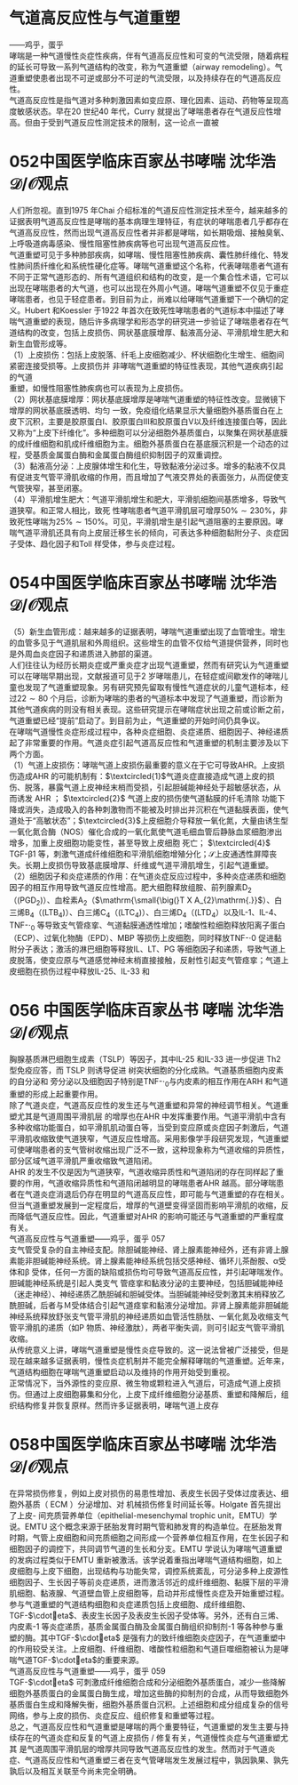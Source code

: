 # 气道高反应性与气道重塑  
——鸡乎，蛋乎  
哮喘是一种气道慢性炎症性疾病，伴有气道高反应性和可变的气流受限，随着病程的延长可导致一系列气道结构的改变，称为气道重塑（airway remodeling）。气道重塑使患者出现不可逆或部分不可逆的气流受限，以及持续存在的气道高反应性。  
气道高反应性是指气道对多种刺激因素如变应原、理化因素、运动、药物等呈现高度敏感状态。早在20 世纪40 年代，Curry 就提出了哮喘患者存在气道反应性增高。但由于受到气道反应性测定技术的限制，这一论点一直被  
# 052中国医学临床百家丛书哮喘  沈华浩  ${\mathcal{D}}/{\mathcal{O}}$观点  
人们所忽视。直到1975 年Chai 介绍标准的气道反应性测定技术至今，越来越多的证据表明气道高反应性是哮喘的基本病理生理特征，有症状的哮喘患者几乎都存在气道高反应性，然而出现气道高反应性者并非都是哮喘，如长期吸烟、接触臭氧、上呼吸道病毒感染、慢性阻塞性肺疾病等也可出现气道高反应性。  
气道重塑可见于多种肺部疾病，如哮喘、慢性阻塞性肺疾病、囊性肺纤维化、特发性肺间质纤维化和系统性硬化症等。哮喘气道重塑这个名称，代表哮喘患者气道有不同于正常气道形态的、所有气道组织和结构的改变，是一个集合性术语，它可以出现在哮喘患者的大气道，也可以出现在外周小气道。哮喘气道重塑不仅见于重症哮喘患者，也见于轻症患者。到目前为止，尚难以给哮喘气道重塑下一个确切的定义。Hubert 和Koessler 于1922 年首次在致死性哮喘患者的气道标本中描述了哮喘气道重塑的表现，随后许多病理学和形态学的研究进一步验证了哮喘患者存在气道结构的改变，包括上皮损伤、网状基底膜增厚、黏液高分泌、平滑肌增生肥大和新生血管形成等。  
（1）上皮损伤：包括上皮脱落、纤毛上皮细胞减少、杯状细胞化生增生、细胞间紧密连接受损等。上皮损伤并 非哮喘气道重塑的特征性表现，其他气道疾病引起的气道  
重塑，如慢性阻塞性肺疾病也可以表现为上皮损伤。  
（2）网状基底膜增厚：网状基底膜增厚是哮喘气道重塑的特征性改变。显微镜下增厚的网状基底膜透明、均匀 一致，免疫组化结果显示大量细胞外基质蛋白在上皮下沉积，主要是胶原蛋白Ⅰ、胶原蛋白Ⅲ和胶原蛋白Ⅴ以及纤维连接蛋白等，因此又称为“上皮下纤维化”。多种细胞可以分泌细胞外基质蛋白，以聚集在网状基底膜的成纤维细胞和肌成纤维细胞为主。细胞外基质蛋白在基底膜沉积是一个动态的过程，受基质金属蛋白酶和金属蛋白酶组织抑制因子的双重调控。  
（3）黏液高分泌：上皮腺体增生和化生，导致黏液分泌过多。增多的黏液不仅具有促进支气管平滑肌收缩的作用，而且增加了气液交界处的表面张力，从而促使支气管狭窄，甚至闭塞。  
（4）平滑肌增生肥大：气道平滑肌增生和肥大，平滑肌细胞间基质增多，导致气道狭窄。和正常人相比，致死 性哮喘患者气道平滑肌层可增厚$50\%\sim230\%$，非致死性哮喘为$25\%\sim150\%$。可见，平滑肌增生是引起气道阻塞的主要原因。哮喘气道平滑肌还具有向上皮层迁移生长的倾向，可表达多种细胞黏附分子、炎症因子受体、趋化因子和Toll 样受体，参与炎症过程。  
# 054中国医学临床百家丛书哮喘  沈华浩  ${\mathcal{D}}/{\mathcal{O}}$观点  
（5）新生血管形成：越来越多的证据表明，哮喘气道重塑出现了血管增生。增生的血管多见于气道肌层和外周组织。这些增生的血管不仅给气道提供营养，同时也是外周血炎症因子和递质进入肺部的渠道。  
人们往往认为经历长期炎症或严重炎症才出现气道重塑，然而有研究认为气道重塑可以在哮喘早期出现，文献报道可见于2 岁哮喘患儿，在轻症或间歇发作的哮喘儿童也发现了气道重塑现象。另有研究预先留取有慢性气道症状的儿童气道标本，经过$22\sim80$ 个月后，诊断为哮喘的患者的气道标本中发现了气道重塑，而诊断为其他气道疾病的则没有相关表现。这些研究提示在哮喘症状出现之前或诊断之前，气道重塑已经“提前”启动了。到目前为止，气道重塑的开始时间仍具争议。  
在哮喘气道慢性炎症形成过程中，各种炎症细胞、炎症递质、细胞因子、神经递质起了非常重要的作用。气道炎症引起气道高反应性和气道重塑的机制主要涉及以下两个方面。  
（1）气道上皮损伤：哮喘气道上皮损伤最重要的意义在于它可导致AHR。上皮损伤造成AHR 的可能机制有：$\textcircled{1}$气道炎症直接造成气道上皮的损伤、脱落，暴露气道上皮神经末梢而受损，引起胆碱能神经处于超敏感状态，从  
而诱发 AHR  ； $\textcircled{2}$ 气道上皮的损伤使气道黏膜的纤毛清除 功能下降或消失，造成吸入的各种刺激物而不能被及时排出并沉积在气道黏膜表面，使气道处于“高敏状态”；$\textcircled{3}$上皮细胞介导释放一氧化氮，大量由诱生型一氧化氮合酶（NOS）催化合成的一氧化氮使气道毛细血管后静脉血浆细胞渗出增多，加重上皮细胞功能变性，甚至导致上皮细胞 死亡； $\textcircled{4}$ TGF-β1 等，刺激气道成纤维细胞和平滑肌细胞增殖分化；$\mathcal{S}$上皮通透性屏障丧失。长期上皮损伤导致基底膜增厚、纤维或气道平滑肌增生，引起气道重塑。  
（2）细胞因子和炎症递质的作用：在气道炎症反应过程中，多种炎症递质和细胞因子的相互作用导致气道反应性增高。肥大细胞释放组胺、前列腺素$\mathrm{D}_{2}$（$\left(\mathrm{PGD}_{2}\right)$）、血栓素$\mathrm{A}_{2}$（$\mathrm{\small{\big(}T X A_{2}\mathrm{.}}$）、白三烯$\mathrm{B_{4}}$（$\mathrm{(LTB_{4})}$）、白三烯$\mathrm{C}_{4}$（$\mathrm{(LTC_{4})}$）、白三烯$\mathrm{D}_{4}$（$\mathrm{(LTD_{4}}$）以及IL-1、IL-4、TNF-$\cdot_{0}$ 等导致支气管痉挛、气道黏膜通透性增加；嗜酸性粒细胞释放阳离子蛋白（ECP）、过氧化物酶（EPD）、MBP 等损伤上皮细胞，同时释放TNF-$\cdot0$ 促进黏附分子表达；激活的淋巴细胞等释放IL、LT、PG 等细胞因子和递质，导致气道上皮脱落，使变应原与气道感觉神经末梢直接接触，反射性引起支气管痉挛；气道上皮细胞在损伤过程中释放IL-25、IL-33 和  
# 056 中国医学临床百家丛书 哮喘  沈华浩  ${\mathcal{D}}/{\mathcal{O}}$观点  
胸腺基质淋巴细胞生成素（TSLP）等因子，其中IL-25 和IL-33  进一步促进 Th2  型免疫应答，而 TSLP  则诱导促进 树突状细胞的分化成熟。气道基质细胞内皮素的自分泌和 旁分泌以及细胞因子特别是TNF-$\cdot_{0}$与内皮素的相互作用在ARH 和气道重塑的形成上起重要作用。  
除了气道炎症，气道高反应性的发生还与气道重塑和异常的神经调节相关。气道重塑尤其是气道周围平滑肌层 的增厚也在AHR 中发挥重要作用。气道平滑肌中含有多种收缩功能蛋白，如平滑肌肌动蛋白等，当受到变应原或炎症因子刺激后，气道平滑肌收缩致使气道狭窄，气道反应性增高。采用影像学手段研究发现，气道重塑可使哮喘患者的支气管树收缩出现广泛不一致，这种现象称为气道收缩的异质性，部分区域气道平滑肌严重收缩致气道陷闭。  
AHR 的发生不仅是因为气道狭窄，气道收缩异质性和气道陷闭的存在同样起了重要的作用，气道收缩异质性和气道陷闭越明显的哮喘患者AHR 越高。部分哮喘患者在气道炎症消退后仍存在明显的气道高反应性，即可能与气道重塑的存在相关。但当气道重塑发展到一定程度后，增厚的气道壁变得坚固而影响平滑肌的收缩，反而降低气道反应性。因此，气道重塑对AHR 的影响可能还与气道重塑的严重程度有关。  
气道高反应性与气道重塑——鸡乎，蛋乎 057  
支气管受复杂的自主神经支配。除胆碱能神经、肾上腺素能神经外，还有非肾上腺素能非胆碱能神经系统。肾上腺素能神经系统包括交感神经、循环儿茶酚胺、$\upalpha$受体和β 受体，任何一方面的缺陷或损伤均可导致气道高反应性，并引起哮喘发作。胆碱能神经系统是引起人类支气 管痉挛和黏液分泌的主要神经，包括胆碱能神经（迷走神经）、神经递质乙酰胆碱和胆碱受体。当胆碱能神经受刺激其末梢释放乙酰胆碱，后者与Ｍ受体结合引起气道痉挛和黏液分泌增加。非肾上腺素能非胆碱能神经系统释放舒张支气管平滑肌的神经递质如血管活性肠肽、一氧化氮及收缩支气管平滑肌的递质（如P 物质、神经激肽），两者平衡失调，则可引起支气管平滑肌收缩。  
从传统意义上讲，哮喘气道重塑是慢性炎症导致的。这一说法曾被广泛接受，但是现在越来越多证据表明，慢性炎症机制并不能完全解释哮喘的气道重塑。近年来，气道结构细胞在哮喘气道重塑启动以及维持的作用开始受到重视。  
正常情况下，当外源性的变应原、微生物或颗粒进入气道后，可造成气道上皮损伤。但通过上皮细胞募集和分化，上皮下成纤维细胞分泌基质、重塑和降解后，组织结构修复并恢复原样。然而许多证据表明，哮喘气道上皮存  
# 058中国医学临床百家丛书哮喘  沈华浩  ${\mathcal{D}}/{\mathcal{O}}$观点  
在异常损伤修复，例如上皮对损伤的易患性增加、表皮生长因子受体过度表达、细胞外基质（ ECM ）分泌增加、对 机械损伤修复时间延长等。Holgate 首先提出了上皮- 间充质营养单位（epithelial-mesenchymal trophic unit，EMTU）学说。EMTU 这个概念来源于胚胎发育时期气管和肺发育的构造单位。在胚胎发育时期，气管上皮细胞和间充质细胞之间形成一个营养单位相互作用，在生长因子和细胞因子的调控下，共同调节气道的生长和分支。EMTU 学说认为哮喘气道重塑的发病过程类似于EMTU 重新被激活。该学说着重指出哮喘气道结构细胞，如上皮细胞与上皮下细胞，出现结构与功能失常，调控系统紊乱，可分泌多种上皮源性细胞因子、生长因子等前炎症递质，进而激活邻近的成纤维细胞、黏膜下层的平滑肌细胞、黏液腺、气道壁血管上皮细胞等，启动并形成慢性炎症及开始重塑过程。  
参与气道重塑的气道结构细胞和炎症递质包括上皮细胞、成纤维细胞、TGF-$\cdoteta$、表皮生长因子及表皮生长因子受体等。另外，还有白三烯、内皮素-1 等炎症递质，基质金属蛋白酶及金属蛋白酶组织抑制剂-1 等各种参与重塑的酶。其中TGF-$\cdoteta$ 是强有力的致纤维细胞炎症因子，在气道重塑中的作用较受关注。上皮细胞、纤维细胞、嗜酸性粒细胞和气道巨噬细胞被认为是哮喘气道TGF-$\cdoteta$的重要来源。  
气道高反应性与气道重塑——鸡乎，蛋乎 059  
TGF-$\cdoteta$ 可刺激成纤维细胞合成和分泌细胞外基质蛋白，减少一些降解细胞外基质蛋白的金属蛋白酶生成，增加这些酶的抑制剂的合成，从而导致细胞外基质蛋白生成和降解失衡，细胞外基质蛋白沉积。上述细胞和成分组成复杂的信号网络，参与上皮的损伤、炎症反应、组织修复和重塑等过程。  
总之，气道高反应性和气道重塑是哮喘的两个重要特征，气道重塑的发生主要与持续存在的气道炎症和反复的气道上皮损伤 /  修复有关，气道慢性炎症与气道重塑尤其 是气道周围平滑肌层的增厚共同导致气道高反应性的发生。然而对于气道炎症、气道高反应性和气道重塑三者在支气管哮喘发生发展过程中，孰因孰果、孰先孰后以及相互关联至今尚未完全明确。  
